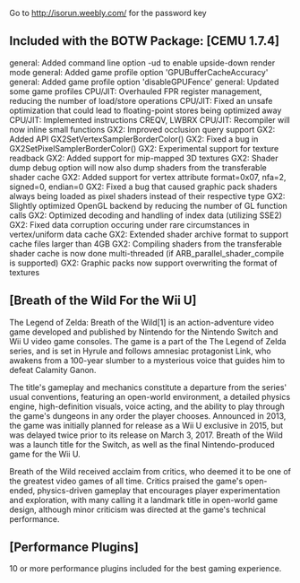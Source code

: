 Go to http://isorun.weebly.com/ for the password key

Included with the BOTW Package:
[CEMU 1.7.4]
-------------------------------------------------------------------------------  
general: Added command line option -ud to enable upside-down render mode
general: Added game profile option 'GPUBufferCacheAccuracy'
general: Added game profile option 'disableGPUFence'
general: Updated some game profiles
CPU/JIT: Overhauled FPR register management, reducing the number of load/store operations
CPU/JIT: Fixed an unsafe optimization that could lead to floating-point stores being optimized away
CPU/JIT: Implemented instructions CREQV, LWBRX
CPU/JIT: Recompiler will now inline small functions
GX2: Improved occlusion query support
GX2: Added API GX2SetVertexSamplerBorderColor()
GX2: Fixed a bug in GX2SetPixelSamplerBorderColor()
GX2: Experimental support for texture readback
GX2: Added support for mip-mapped 3D textures
GX2: Shader dump debug option will now also dump shaders from the transferable shader cache
GX2: Added support for vertex attribute format=0x07, nfa=2, signed=0, endian=0
GX2: Fixed a bug that caused graphic pack shaders always being loaded as pixel shaders instead of their respective type
GX2: Slightly optimized OpenGL backend by reducing the number of GL function calls
GX2: Optimized decoding and handling of index data (utilizing SSE2)
GX2: Fixed data corruption occuring under rare circumstances in vertex/uniform data cache
GX2: Extended shader archive format to support cache files larger than 4GB
GX2: Compiling shaders from the transferable shader cache is now done multi-threaded (if ARB_parallel_shader_compile is supported)
GX2: Graphic packs now support overwriting the format of textures

[Breath of the Wild For the Wii U]
------------------------------------------------------------------------------
The Legend of Zelda: Breath of the Wild[1] is an action-adventure video game developed and published by Nintendo for the Nintendo Switch and Wii U video game consoles. The game is a part of the The Legend of Zelda series, and is set in Hyrule and follows amnesiac protagonist Link, who awakens from a 100-year slumber to a mysterious voice that guides him to defeat Calamity Ganon.

The title's gameplay and mechanics constitute a departure from the series' usual conventions, featuring an open-world environment, a detailed physics engine, high-definition visuals, voice acting, and the ability to play through the game's dungeons in any order the player chooses. Announced in 2013, the game was initially planned for release as a Wii U exclusive in 2015, but was delayed twice prior to its release on March 3, 2017. Breath of the Wild was a launch title for the Switch, as well as the final Nintendo-produced game for the Wii U.

Breath of the Wild received acclaim from critics, who deemed it to be one of the greatest video games of all time. Critics praised the game's open-ended, physics-driven gameplay that encourages player experimentation and exploration, with many calling it a landmark title in open-world game design, although minor criticism was directed at the game's technical performance.

 [Performance Plugins]
------------------------------------------------------------------------------
10 or more performance plugins included for the best gaming experience.



